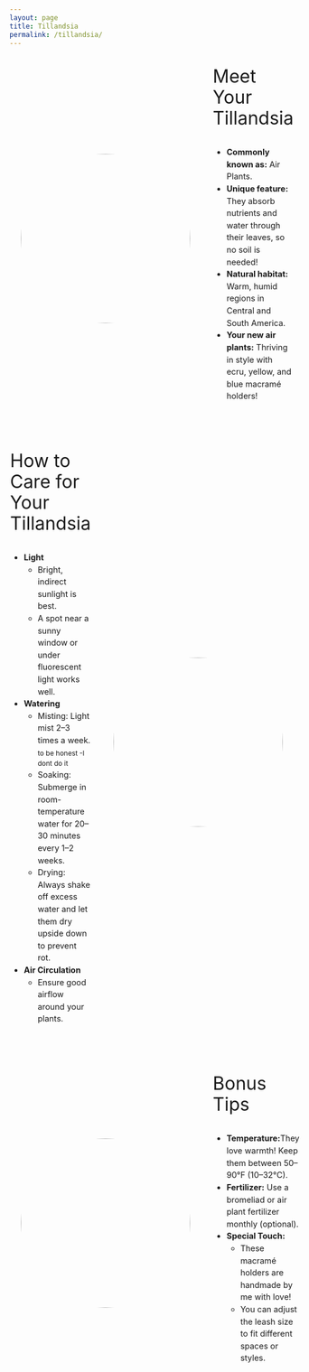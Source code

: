 ```yaml
---
layout: page
title: Tillandsia
permalink: /tillandsia/
---
```


<div class="post-content">
            <div class="serp">
              <div class="serp-col">
                <div class="serp-image">
                  <img
                    src="../assets/tillandsia_all.jpg"
                  />
                </div>
              </div>
              <div class="serp-col">
                <div class="serp-text-title">
                  Meet Your Tillandsia
                </div>
                <div class="serp-text-desc">
                <ul>
                <li><b>Commonly known as:</b> Air Plants.</li>
                <li><b>Unique feature:</b> They absorb nutrients and water through their leaves, so no soil is needed!</li>
                <li><b>Natural habitat:</b> Warm, humid regions in Central and South America.</li>
                <li><b>Your new air plants:</b> Thriving in style with ecru, yellow, and blue macramé holders!</li>
                </ul>
                  </div>
              </div>
            </div>
<div class="serp serp-reverse">
              <div class="serp-col">
                <div class="serp-image">
                  <img 
                    src="../assets/tillandsia_2.jpg"
                  />
                </div>
              </div>
              <div class="serp-col">
                <div class="serp-text-title">How to Care for Your Tillandsia</div>
                <div class="serp-text-desc">
                  <ul>
                  <li><b>Light</b>
                  <ul>
                  <li>Bright, indirect sunlight is best.</li>
                  <li>A spot near a sunny window or under fluorescent light works well.</li>
                  </ul>
                  </li>
                  <li><b>Watering</b>
                  <ul>
                  <li>Misting: Light mist 2–3 times a week. <small>to be honest -I dont do it</small></li>
                  <li>Soaking: Submerge in room-temperature water for 20–30 minutes every 1–2 weeks.</li>
                  <li>Drying: Always shake off excess water and let them dry upside down to prevent rot.</li>
                  </ul>
                  </li>
                    <li><b>Air Circulation</b>
                  <ul>
                  <li>Ensure good airflow around your plants.
</li>
                  </ul>
                  </li>
</ul>
                </div>
              </div>
            </div>
            <div class="serp">
              <div class="serp-col">
                <div class="serp-image">
                  <img
                    src="../assets/tillandsia_1.jpg"
                  />
                </div>
              </div>
              <div class="serp-col">
                <div class="serp-text-title">
                 Bonus Tips
                </div>
                <div class="serp-text-desc">
                <ul>
                <li><b>Temperature:</b>They love warmth! Keep them between 50–90°F (10–32°C).</li>
                <li><b>Fertilizer:</b> Use a bromeliad or air plant fertilizer monthly (optional).</li>
                <li><b>Special Touch:</b> 
                <ul>
                  <li>These macramé holders are handmade by me with love!</li>
                  <li>You can adjust the leash size to fit different spaces or styles.</li>
                </ul>
            


<style>
  .serp {
    display: flex;
    margin-bottom: 2rem;
  }

  .serp-reverse {
    flex-direction: row-reverse;
  }

  .serp-col {
    flex: 50%;
    max-width: 800px;
    width: 100%;
    margin: 20px;
    display: flex;
    flex-direction: column;
    align-items: center;
    justify-content: center;
  }
  .serp-image {
    max-width: 800px;
    display: flex;
    justify-content: center;
    align-items: center;
    width: 100%;
  }

  img {
    border-radius: 50%;
    transition: transform 1s;
    width: 300px;
    height: 300px;
    object-fit: cover;
  }

  img:hover {
    transform: scale(1.05);
  }

  .serp-text-title {
    font-size: 2rem;
    line-height: 1.15;
    width: 100%;
    margin-bottom: 1rem;
    text-align: left;
  }
  .serp-text-desc {
    font-size: 0.9rem;
    line-height: 1.5;
  }

  .subtitle {
    max-width: 250px;
    width: 100%;
    font-size: 1.5rem;
    font-weight: 700;
    text-align: center;
  }

  @media only screen and (max-width: 800px) {
    img {
      height: 250px;
      width: 250px;
    }
  }
  @media only screen and (max-width: 600px) {
    .serp {
      flex-direction: column;
      justify-content: center;
      align-items: center;
      margin-bottom: 3rem;
    }

    .serp-reverse {
      flex-direction: column;
    }

    .serp-col {
      flex: 100%;
      max-width: 300px;
      width: 100%;
      display: flex;
      flex-direction: column;
      align-items: center;
      justify-content: center;
    }

    .serp-text-title {
      font-size: 1.4rem;
      text-align: center;
    }
    .serp-text-desc {
      text-align: center;
    }
    h1 {
      text-align: center !important;
    }
  }
</style>
